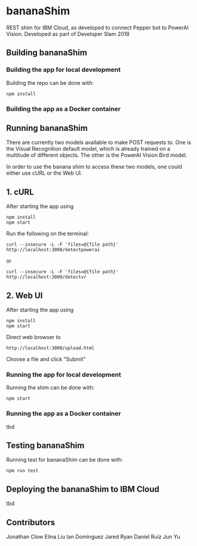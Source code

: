 # bananaShim

REST shim for IBM Cloud, as developed to connect Pepper
bot to PowerAI Vision.  Developed as part of Developer Slam 2018

## Building bananaShim

### Building the app for local development

Building the repo can be done with:

```
npm install
```

### Building the app as a Docker container

## Running bananaShim

There are currently two models available to make POST requests to.
One is the Visual Recognition default model, which is already trained on a multitude of different objects.
The other is the PowerAI Vision Bird model.

In order to use the banana shim to access these two models, one could either use cURL or the Web UI.

## 1. cURL
After starting the app using
```
npm install
npm start
```
Run the following on the terminal:
```
curl --insecure -L -F 'files=@{file path}' http://localhost:3000/detectpowerai
```
or
```
curl --insecure -L -F 'files=@{file path}' http://localhost:3000/detectvr
```

## 2. Web UI
After starting the app using
```
npm install
npm start
```
Direct web browser to 
```
http://localhost:3000/upload.html
```
Choose a file and click "Submit"

### Running the app for local development

Running the shim can be done with:

```
npm start
```

### Running the app as a Docker container

tbd

## Testing bananaShim

Running test for bananaShim can be done with:

```
npm run test
```

## Deploying the bananaShim to IBM Cloud

tbd

## Contributors

Jonathan Clow
Elina Liu
Ian Dominguez
Jared Ryan
Daniel Ruiz
Jun Yu
